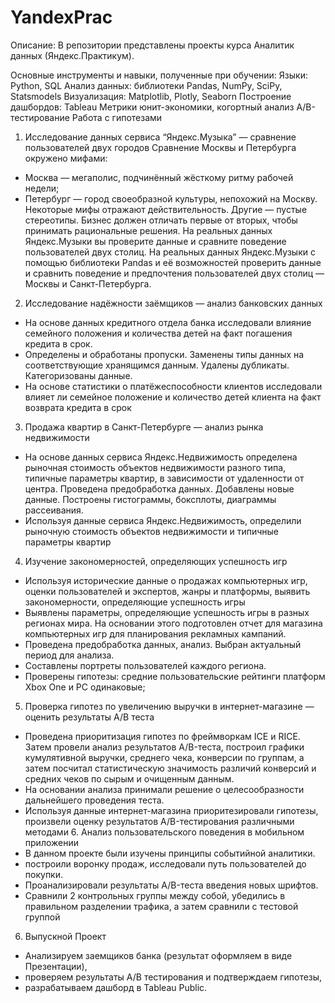 # YandexPrac
Описание:
В репозитории представлены проекты курса Аналитик данных (Яндекс.Практикум).

Основные инструменты и навыки, полученные при обучении:
Языки: Python, SQL
Анализ данных: библиотеки Pandas, NumPy, SciPy, Statsmodels
Визуализация: Matplotlib, Plotly, Seaborn
Построение дашбордов: Tableau
Метрики юнит-экономики, когортный анализ
А/В-тестирование
Работа с гипотезами


1. Исследование данных сервиса “Яндекс.Музыка” — сравнение пользователей двух городов
 Сравнение Москвы и Петербурга окружено мифами:
- Москва — мегаполис, подчинённый жёсткому ритму рабочей недели;
- Петербург — город своеобразной культуры, непохожий на Москву.
Некоторые мифы отражают действительность. Другие — пустые стереотипы. Бизнес должен отличать первые от вторых, чтобы принимать рациональные решения. На реальных данных Яндекс.Музыки вы проверите данные и сравните поведение пользователей двух столиц.
На реальных данных Яндекс.Музыки c помощью библиотеки Pandas и её возможностей проверить данные и сравнить поведение и предпочтения пользователей двух столиц — Москвы и Санкт-Петербурга.

2. Исследование надёжности заёмщиков — анализ банковских данных
- На основе данных кредитного отдела банка исследовали влияние семейного положения и
количества детей на факт погашения кредита в срок.
- Определены и обработаны пропуски. Заменены типы данных на соответствующие
хранящимся данным. Удалены дубликаты. Категоризованы данные. 
- На основе статистики о платёжеспособности клиентов исследовали влияет ли семейное положение и количество детей клиента на факт возврата кредита в срок

3. Продажа квартир в Санкт-Петербурге — анализ рынка недвижимости
- На основе данных сервиса Яндекс.Недвижимость определена рыночная стоимость
объектов недвижимости разного типа, типичные параметры квартир, в зависимости от
удаленности от центра. Проведена предобработка данных. Добавлены новые данные.
Построены гистограммы, боксплоты, диаграммы рассеивания.
- Используя данные сервиса Яндекс.Недвижимость, определили рыночную стоимость объектов недвижимости и типичные параметры квартир

4. Изучение закономерностей, определяющих успешность игр
- Используя исторические данные о продажах компьютерных игр, оценки пользователей и экспертов, жанры и платформы, выявить закономерности, определяющие успешность игры
- Выявлены параметры, определяющие успешность игры в разных регионах мира. На основании этого подготовлен отчет для магазина компьютерных игр для планирования
рекламных кампаний.
- Проведена предобработка данных, анализ. Выбран актуальный период для анализа.
- Составлены портреты пользователей каждого региона.
-  Проверены гипотезы: средние пользовательские рейтинги платформ Xbox One и PC одинаковые;

  5. Проверка гипотез по увеличению выручки в интернет-магазине —
оценить результаты A/B теста
- Проведена приоритизация гипотез по фреймворкам ICE и RICE. Затем провели анализ
результатов A/B-теста, построил графики кумулятивной выручки, среднего чека,
конверсии по группам, а затем посчитал статистическую значимость различий конверсий
и средних чеков по сырым и очищенным данным.
- На основании анализа принимали решение о целесообразности дальнейшего проведения теста.
- Используя данные интернет-магазина приоритезировали гипотезы, произвели оценку результатов A/B-тестирования различными методами
  6. Анализ пользовательского поведения в мобильном приложении
- В данном проекте были изучены принципы событийной аналитики.
- построили воронку продаж, исследовали путь пользователей до покупки.
- Проанализировали результаты A/B-теста введения новых шрифтов.
- Сравнили 2 контрольных группы между собой, убедились в правильном разделении трафика, а затем сравнили с тестовой группой
6. Выпускной Проект
- Анализируем заемщиков банка (результат оформляем в виде Презентации),
 - проверяем результаты А/B тестирования и подтверждаем гипотезы,
- разрабатываем дашборд в Tableau Public.

